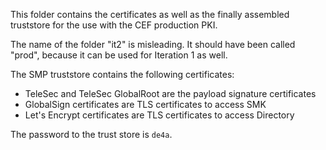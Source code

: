 This folder contains the certificates as well as the finally assembled truststore for the use with the CEF production PKI.

The name of the folder "it2" is misleading. It should have been called "prod", because it can be used for Iteration 1 as well.

The SMP truststore contains the following certificates:
* TeleSec and TeleSec GlobalRoot are the payload signature certificates
* GlobalSign certificates are TLS certificates to access SMK
* Let's Encrypt certificates are TLS certificates to access Directory

The password to the trust store is `de4a`.
